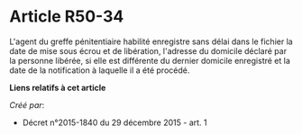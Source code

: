 # Article R50-34

L'agent du greffe pénitentiaire habilité enregistre sans délai dans le fichier la date de mise sous écrou et de libération,
l'adresse du domicile déclaré par la personne libérée, si elle est différente du dernier domicile enregistré et la date de la
notification à laquelle il a été procédé.

**Liens relatifs à cet article**

_Créé par_:

  - Décret n°2015-1840 du 29 décembre 2015 - art. 1

